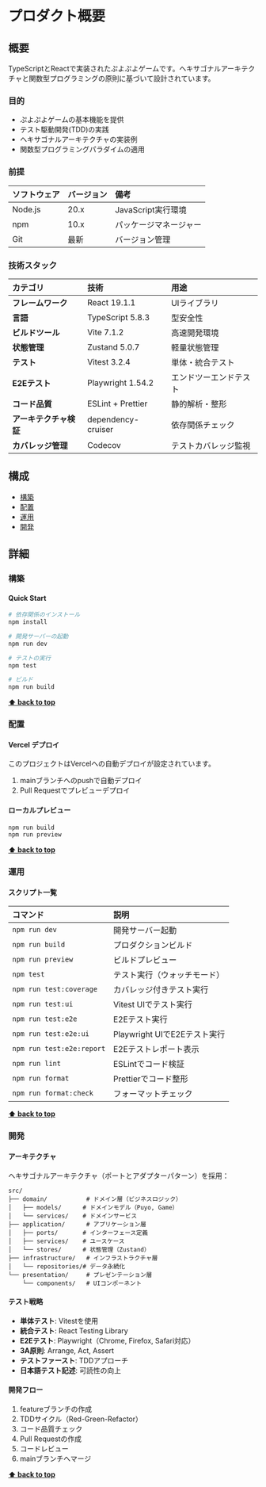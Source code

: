 # プロダクト概要

## 概要

TypeScriptとReactで実装されたぷよぷよゲームです。ヘキサゴナルアーキテクチャと関数型プログラミングの原則に基づいて設計されています。

### 目的

- ぷよぷよゲームの基本機能を提供
- テスト駆動開発(TDD)の実践
- ヘキサゴナルアーキテクチャの実装例
- 関数型プログラミングパラダイムの適用

### 前提

| ソフトウェア | バージョン | 備考 |
| :----------- |:--------| :--- |
| Node.js      | 20.x    | JavaScript実行環境 |
| npm          | 10.x    | パッケージマネージャー |
| Git          | 最新     | バージョン管理 |

### 技術スタック

| カテゴリ | 技術 | 用途 |
| :--- | :--- | :--- |
| **フレームワーク** | React 19.1.1 | UIライブラリ |
| **言語** | TypeScript 5.8.3 | 型安全性 |
| **ビルドツール** | Vite 7.1.2 | 高速開発環境 |
| **状態管理** | Zustand 5.0.7 | 軽量状態管理 |
| **テスト** | Vitest 3.2.4 | 単体・統合テスト |
| **E2Eテスト** | Playwright 1.54.2 | エンドツーエンドテスト |
| **コード品質** | ESLint + Prettier | 静的解析・整形 |
| **アーキテクチャ検証** | dependency-cruiser | 依存関係チェック |
| **カバレッジ管理** | Codecov | テストカバレッジ監視 |

## 構成

- [構築](#構築)
- [配置](#配置)
- [運用](#運用)
- [開発](#開発)

## 詳細

### 構築

#### Quick Start

```bash
# 依存関係のインストール
npm install

# 開発サーバーの起動
npm run dev

# テストの実行
npm test

# ビルド
npm run build
```

**[⬆ back to top](#構成)**

### 配置

#### Vercel デプロイ

このプロジェクトはVercelへの自動デプロイが設定されています。

1. mainブランチへのpushで自動デプロイ
2. Pull Requestでプレビューデプロイ

#### ローカルプレビュー

```bash
npm run build
npm run preview
```

**[⬆ back to top](#構成)**

### 運用

#### スクリプト一覧

| コマンド | 説明 |
| :--- | :--- |
| `npm run dev` | 開発サーバー起動 |
| `npm run build` | プロダクションビルド |
| `npm run preview` | ビルドプレビュー |
| `npm test` | テスト実行（ウォッチモード） |
| `npm run test:coverage` | カバレッジ付きテスト実行 |
| `npm run test:ui` | Vitest UIでテスト実行 |
| `npm run test:e2e` | E2Eテスト実行 |
| `npm run test:e2e:ui` | Playwright UIでE2Eテスト実行 |
| `npm run test:e2e:report` | E2Eテストレポート表示 |
| `npm run lint` | ESLintでコード検証 |
| `npm run format` | Prettierでコード整形 |
| `npm run format:check` | フォーマットチェック |

**[⬆ back to top](#構成)**

### 開発

#### アーキテクチャ

ヘキサゴナルアーキテクチャ（ポートとアダプターパターン）を採用：

```
src/
├── domain/           # ドメイン層（ビジネスロジック）
│   ├── models/      # ドメインモデル（Puyo, Game）
│   └── services/    # ドメインサービス
├── application/      # アプリケーション層
│   ├── ports/       # インターフェース定義
│   ├── services/    # ユースケース
│   └── stores/      # 状態管理（Zustand）
├── infrastructure/   # インフラストラクチャ層
│   └── repositories/# データ永続化
└── presentation/     # プレゼンテーション層
    └── components/   # UIコンポーネント
```

#### テスト戦略

- **単体テスト**: Vitestを使用
- **統合テスト**: React Testing Library
- **E2Eテスト**: Playwright（Chrome, Firefox, Safari対応）
- **3A原則**: Arrange, Act, Assert
- **テストファースト**: TDDアプローチ
- **日本語テスト記述**: 可読性の向上

#### 開発フロー

1. featureブランチの作成
2. TDDサイクル（Red-Green-Refactor）
3. コード品質チェック
4. Pull Requestの作成
5. コードレビュー
6. mainブランチへマージ

**[⬆ back to top](#構成)**
